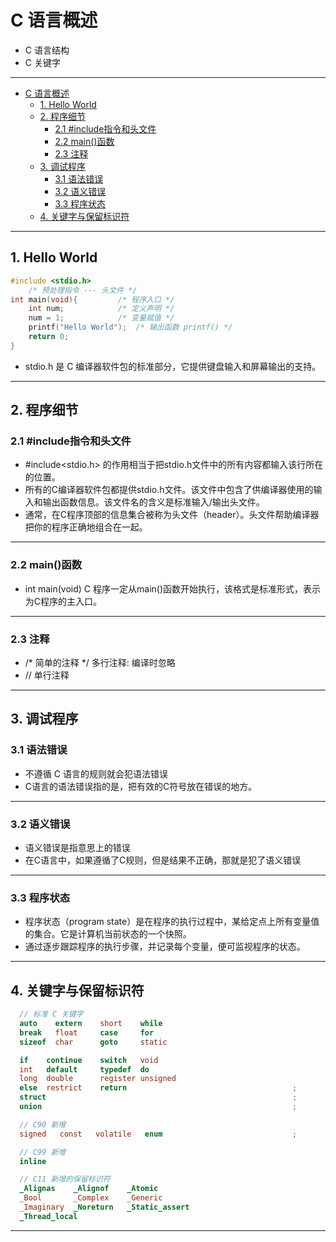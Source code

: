 # C 语言概述

- C 语言结构
- C 关键字

---
- [C 语言概述](#c-语言概述)
  - [1. Hello World](#1-hello-world)
  - [2. 程序细节](#2-程序细节)
    - [2.1 #include指令和头文件](#21-include指令和头文件)
    - [2.2 main()函数](#22-main函数)
    - [2.3 注释](#23-注释)
  - [3. 调试程序](#3-调试程序)
    - [3.1 语法错误](#31-语法错误)
    - [3.2 语义错误](#32-语义错误)
    - [3.3 程序状态](#33-程序状态)
  - [4. 关键字与保留标识符](#4-关键字与保留标识符)

---
## 1. Hello World

```C
#include <stdio.h>      
    /* 预处理指令 --- 头文件 */
int main(void){         /* 程序入口 */
    int num;            /* 定义声明 */
    num = 1;            /* 变量赋值 */
    printf("Hello World");  /* 输出函数 printf() */
    return 0;
}
```

- stdio.h 是 C 编译器软件包的标准部分，它提供键盘输入和屏幕输出的支持。

---
## 2. 程序细节

### 2.1 #include指令和头文件

- #include\<stdio.h> 的作用相当于把stdio.h文件中的所有内容都输入该行所在的位置。
- 所有的C编译器软件包都提供stdio.h文件。该文件中包含了供编译器使用的输入和输出函数信息。该文件名的含义是标准输入/输出头文件。
- 通常，在C程序顶部的信息集合被称为头文件（header）。头文件帮助编译器把你的程序正确地组合在一起。

---
### 2.2 main()函数

- int main(void) C 程序一定从main()函数开始执行，该格式是标准形式，表示为C程序的主入口。

---
### 2.3 注释

- /* 简单的注释 */ 多行注释: 编译时忽略
- // 单行注释

---
## 3. 调试程序

### 3.1 语法错误

- 不遵循 C 语言的规则就会犯语法错误
- C语言的语法错误指的是，把有效的C符号放在错误的地方。

---
### 3.2 语义错误

- 语义错误是指意思上的错误
- 在C语言中，如果遵循了C规则，但是结果不正确，那就是犯了语义错误

---
### 3.3 程序状态

- 程序状态（program state）是在程序的执行过程中，某给定点上所有变量值的集合。它是计算机当前状态的一个快照。
- 通过逐步跟踪程序的执行步骤，并记录每个变量，便可监视程序的状态。

---
## 4. 关键字与保留标识符

```c
  // 标准 C 关键字
  auto    extern    short    while
  break   float     case     for
  sizeof  char      goto     static

  if    continue    switch   void
  int   default     typedef  do
  long  double      register unsigned
  else  restrict    return                                     ;
  struct                                                       ;
  union                                                        ;

  // C90 新增
  signed   const   volatile   enum                             ;

  // C99 新增
  inline                                                       

  // C11 新增的保留标识符
  _Alignas    _Alignof    _Atomic
  _Bool       _Complex    _Generic
  _Imaginary  _Noreturn   _Static_assert
  _Thread_local
```

---